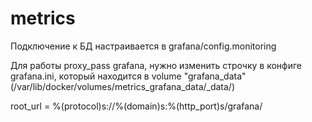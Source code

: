 # metrics

Подключение к БД настраивается в grafana/config.monitoring 

Для работы proxy_pass grafana, нужно изменить строчку в конфиге grafana.ini, который находится в volume "grafana_data" (/var/lib/docker/volumes/metrics_grafana_data/_data/)

root_url = %(protocol)s://%(domain)s:%(http_port)s/grafana/
